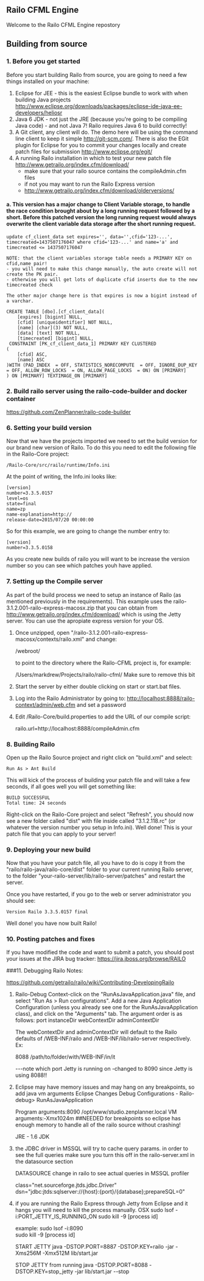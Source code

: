 ## Railo CFML Engine

Welcome to the Railo CFML Engine repostory

Building from source
--------------------

### 1. Before you get started
Before you start building Railo from source, you are going to need a few things installed on your machine:

1. Eclipse for JEE - this is the easiest Eclipse bundle to work with when building Java projects <http://www.eclipse.org/downloads/packages/eclipse-ide-java-ee-developers/heliosr>
1. Java 6 JDK - not just the JRE (because you're going to be compiling Java code) - and not Java 7! Railo requires Java 6 to build correctly!
1. A Git client, any client will do. The demo here will be using the command line client to keep it simple <http://git-scm.com/>. There is also the EGit plugin for Eclipse for you to commit your changes locally and create patch files for submission <http://www.eclipse.org/egit/>
1. A running Railo installation in which to test your new patch file <http://www.getrailo.org/index.cfm/download/>
	- make sure that your railo source contains the compileAdmin.cfm files
	- if not you may want to run the Railo Express version
	- http://www.getrailo.org/index.cfm/download/olderversions/


#### a. This version has a major change to Client Variable storage, to handle the race condition brought about by a long running request followed by a short. Before this patched version the long running request would always overwrite the client variable data storage after the short running request.

	update cf_client_data set expires='', data='',cfid='123-...', timecreated=1437507176047 where cfid='123-...' and name='a' and timecreated <= 1437507176047

	NOTE: that the client variables storage table needs a PRIMARY KEY on cfid,name pair!  
	- you will need to make this change manually, the auto create will not create the PK pair.
	- otherwise you will get lots of duplicate cfid inserts due to the new timecreated check

	The other major change here is that expires is now a bigint instead of a varchar.

	CREATE TABLE [dbo].[cf_client_data](
		[expires] [bigint] NULL,
		[cfid] [uniqueidentifier] NOT NULL,
		[name] [char](3) NOT NULL,
		[data] [text] NOT NULL,
		[timecreated] [bigint] NULL,
	 CONSTRAINT [PK_cf_client_data_1] PRIMARY KEY CLUSTERED 
	(
		[cfid] ASC,
		[name] ASC
	)WITH (PAD_INDEX  = OFF, STATISTICS_NORECOMPUTE  = OFF, IGNORE_DUP_KEY = OFF, ALLOW_ROW_LOCKS  = ON, ALLOW_PAGE_LOCKS  = ON) ON [PRIMARY]
	) ON [PRIMARY] TEXTIMAGE_ON [PRIMARY]

### 2. Build railo server using the railo-code-builder and docker container
https://github.com/ZenPlanner/railo-code-builder


### 6. Setting your build version
Now that we have the projects imported we need to set the build version for our brand new version of Railo. To do this you need to edit the following file in the Railo-Core project:

	/Railo-Core/src/railo/runtime/Info.ini

At the point of writing, the Info.ini looks like:

	[version]
	number=3.3.5.0157
	level=os
	state=final
	name=zp
	name-explanation=http://
	release-date=2015/07/20 00:00:00	

So for this example, we are going to change the number entry to:

	[version]
	number=3.3.5.0158

As you create new builds of railo you will want to be increase the version number so you can see which patches youh have applied.

### 7. Setting up the Compile server

As part of the build process we need to setup an instance of Railo (as mentioned previously in the requirements). This example uses the railo-3.1.2.001-railo-express-macosx.zip that you can obtain from <http://www.getrailo.org/index.cfm/download/> which is using the Jetty server. You can use the apropiate express version for your OS.

1. Once unzipped, open "/railo-3.1.2.001-railo-express-macosx/contexts/railo.xml" and change:

   	<Set name="resourceBase"><SystemProperty name="jetty.home" default="."/>/webroot/</Set>

   to point to the directory where the Railo-CFML project is, for example:

   	<Set name="resourceBase">/Users/markdrew/Projects/railo/railo-cfml/</Set>
   	Make sure to remove this bit <SystemProperty name="jetty.home" default="."/>  

1. Start the server by either double clicking on start or start.bat files.
1. Log into the Railo Administrator by going to: <http://localhost:8888/railo-context/admin/web.cfm> and set a password
1. Edit /Railo-Core/build.properties to add the URL of our compile script:

   	railo.url=http://localhost:8888/compileAdmin.cfm

### 8. Building Railo
Open up the Railo Source project and right click on "build.xml" and select:

	Run As > Ant Build

This will kick of the process of building your patch file and will take a few seconds, if all goes well you will get something like:

	BUILD SUCCESSFUL
	Total time: 24 seconds

Right-click on the Railo-Core project and select "Refresh", you should now see a new folder called "dist" with file inside called "3.1.2.118.rc" (or whatever the version number you setup in Info.ini). Well done! This is your patch file that you can apply to your server!

### 9. Deploying your new build
Now that you have your patch file, all you have to do is copy it from the "railo/railo-java/railo-core/dist" folder to your current running Railo server, to the folder "your-railo-server/lib/railo-server/patches" and restart the server.

Once you have restarted, if you go to the web or server administrator you should see:

	Version	Railo 3.3.5.0157 final


Well done! you have now built Railo!


### 10. Posting patches and fixes
If you have modified the code and want to submit a patch, you should post your issues at the JIRA bug tracker: <https://jira.jboss.org/browse/RAILO>






###11. Debugging Railo Notes:

https://github.com/getrailo/railo/wiki/Contributing-DevelopingRailo

1. Railo-Debug
   Context-click on the "RunAsJavaApplication.java" file, and select "Run As > Run configurations". Add a new Java Application Configuration (unless you already see one for the RunAsJavaApplication class), and click on the "Arguments" tab. The argument order is as follows:
   port instanceDir webContextDir adminContextDir

   The webContextDir and adminContextDir will default to the Railo defaults of /WEB-INF/railo and /WEB-INF/lib/railo-server respectively.
   Ex:

   8088 /path/to/folder/with/WEB-INF/in/it

   ---note which port Jetty is running on
   -changed to 8090 since Jetty is using 8088!!


2. Eclipse may have memory issues and may hang on any breakpoints, so add java vm arguments
   Eclipse Changes
   Debug Configurations -  Railo-debug> RunAsJavaApplication

   Program arguments:8090 /opt/www/studio.zenplanner.local
   VM arguments:-Xmx1024m   ##NEEDED for breakpoints so eclipse has enough memory to handle all of the railo source without crashing!

   JRE - 1.6 JDK

3. the JDBC driver in MSSQL will try to cache query params. in order to see the full queries make sure you turn this off in the railo-server.xml 	in the datasource section


	DATASOURCE change in railo to see actual queries in MSSQL profiler

	class="net.sourceforge.jtds.jdbc.Driver"
	dsn="jdbc:jtds:sqlserver://{host}:{port}/{database};prepareSQL=0" 

4. if you are running the Railo Express through Jetty from Eclipse and it hangs you will need to kill the process manually.
   OSX
   sudo lsof -i:PORT_JETTY_IS_RUNNING_ON
   sudo kill -9 [process id]

   example:
   sudo lsof -i:8090  
   sudo kill -9 [process id]

   START JETTY
   java -DSTOP.PORT=8887 -DSTOP.KEY=railo -jar -Xms256M  -Xmx512M lib/start.jar

   STOP JETTY from running
   java -DSTOP.PORT=8088 -DSTOP.KEY=stop_jetty -jar lib/start.jar --stop




